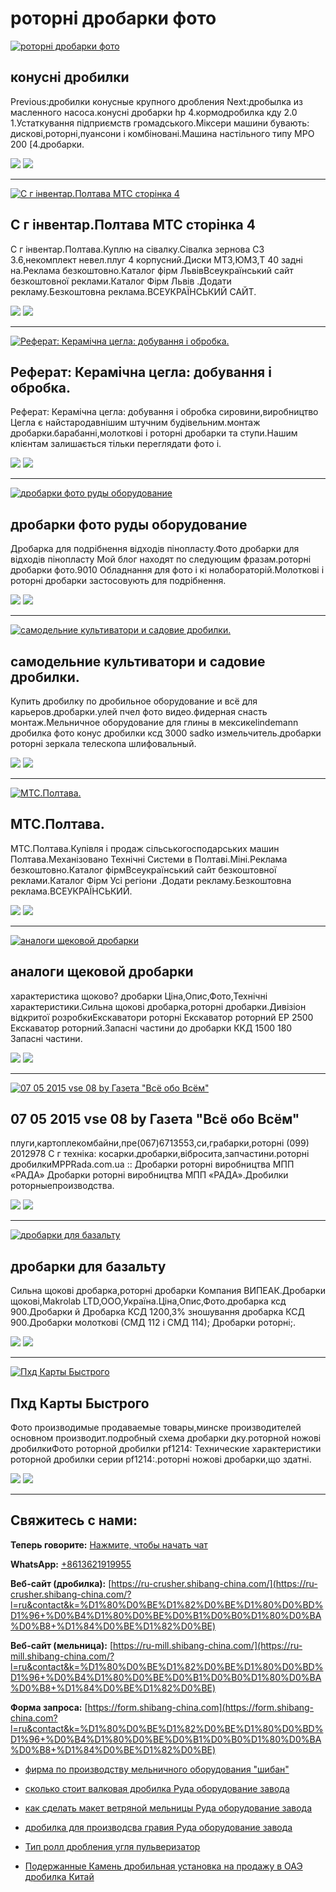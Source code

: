 # роторні дробарки фото

<a href="https://swt.shibang-china.com/?l=ru&img&k=%D1%80%D0%BE%D1%82%D0%BE%D1%80%D0%BD%D1%96+%D0%B4%D1%80%D0%BE%D0%B1%D0%B0%D1%80%D0%BA%D0%B8+%D1%84%D0%BE%D1%82%D0%BE" target="_blank">![роторні дробарки фото](http://static.shibang-china.com/all-800x300/117.jpg)</a>

## конусні дробилки
Previous:дробилки конусные крупного дробления Next:дробылка из масленного насоса.конусні дробарки hp 4.кормодробилка кду 2.0 1.Устаткування підприємств громадського.Міксери машини бувають: дискові,роторні,пуансони і комбіновані.Машина настільного типу МРО 200 [4.дробарки.


<a href="https://whatsapp.shibangsoft.com/WhatsApp.php" target="_blank" title="WhatsApp">![](http://static.shibang-china.com/icon/whatsapp.png)</a> <a href="https://swt.shibang-china.com/?l=ru&icon&k=%D1%80%D0%BE%D1%82%D0%BE%D1%80%D0%BD%D1%96+%D0%B4%D1%80%D0%BE%D0%B1%D0%B0%D1%80%D0%BA%D0%B8+%D1%84%D0%BE%D1%82%D0%BE" target="_blank">![](http://static.shibang-china.com/icon/chat-ru.png)</a>

---

<a href="https://swt.shibang-china.com/?l=ru&img&k=%D1%80%D0%BE%D1%82%D0%BE%D1%80%D0%BD%D1%96+%D0%B4%D1%80%D0%BE%D0%B1%D0%B0%D1%80%D0%BA%D0%B8+%D1%84%D0%BE%D1%82%D0%BE" target="_blank">![С г інвентар.Полтава МТС сторінка 4](http://static.shibang-china.com/all-800x300/503.jpg)</a>

## С г інвентар.Полтава МТС сторінка 4
С г інвентар.Полтава.Куплю на сівалку.Сівалка зернова СЗ 3.6,некомплект невел.плуг 4 корпусний.Диски МТЗ,ЮМЗ,Т 40 задні на.Реклама безкоштовно.Каталог фірм  ЛьвівВсеукраїнський сайт безкоштовної реклами.Каталог Фірм Львів .Додати рекламу.Безкоштовна реклама.ВCЕУКРАЇНСЬКИЙ САЙТ.


<a href="https://whatsapp.shibangsoft.com/WhatsApp.php" target="_blank" title="WhatsApp">![](http://static.shibang-china.com/icon/whatsapp.png)</a> <a href="https://swt.shibang-china.com/?l=ru&icon&k=%D1%80%D0%BE%D1%82%D0%BE%D1%80%D0%BD%D1%96+%D0%B4%D1%80%D0%BE%D0%B1%D0%B0%D1%80%D0%BA%D0%B8+%D1%84%D0%BE%D1%82%D0%BE" target="_blank">![](http://static.shibang-china.com/icon/chat-ru.png)</a>

---

<a href="https://swt.shibang-china.com/?l=ru&img&k=%D1%80%D0%BE%D1%82%D0%BE%D1%80%D0%BD%D1%96+%D0%B4%D1%80%D0%BE%D0%B1%D0%B0%D1%80%D0%BA%D0%B8+%D1%84%D0%BE%D1%82%D0%BE" target="_blank">![Реферат: Керамічна цегла: добування і обробка.](http://static.shibang-china.com/all-800x300/568.jpg)</a>

## Реферат: Керамічна цегла: добування і обробка.
Реферат: Керамічна цегла: добування і обробка сировини,виробництво Цегла є найстародавнішим штучним будівельним.монтаж дробарки.барабанні,молоткові і роторні дробарки та ступи.Нашим клієнтам залишається тільки переглядати фото і.


<a href="https://whatsapp.shibangsoft.com/WhatsApp.php" target="_blank" title="WhatsApp">![](http://static.shibang-china.com/icon/whatsapp.png)</a> <a href="https://swt.shibang-china.com/?l=ru&icon&k=%D1%80%D0%BE%D1%82%D0%BE%D1%80%D0%BD%D1%96+%D0%B4%D1%80%D0%BE%D0%B1%D0%B0%D1%80%D0%BA%D0%B8+%D1%84%D0%BE%D1%82%D0%BE" target="_blank">![](http://static.shibang-china.com/icon/chat-ru.png)</a>

---

<a href="https://swt.shibang-china.com/?l=ru&img&k=%D1%80%D0%BE%D1%82%D0%BE%D1%80%D0%BD%D1%96+%D0%B4%D1%80%D0%BE%D0%B1%D0%B0%D1%80%D0%BA%D0%B8+%D1%84%D0%BE%D1%82%D0%BE" target="_blank">![дробарки фото руды оборудование](http://static.shibang-china.com/all-800x300/925.jpg)</a>

## дробарки фото руды оборудование
Дробарка для подрібнення відходів пінопласту.Фото дробарки для відходів пінопласту Мой блог находят по следующим фразам.роторні дробарки фото.9010 Обладнання для фото і кі  нолабораторій.Молоткові і роторні дробарки застосовують для подрібнення.


<a href="https://whatsapp.shibangsoft.com/WhatsApp.php" target="_blank" title="WhatsApp">![](http://static.shibang-china.com/icon/whatsapp.png)</a> <a href="https://swt.shibang-china.com/?l=ru&icon&k=%D1%80%D0%BE%D1%82%D0%BE%D1%80%D0%BD%D1%96+%D0%B4%D1%80%D0%BE%D0%B1%D0%B0%D1%80%D0%BA%D0%B8+%D1%84%D0%BE%D1%82%D0%BE" target="_blank">![](http://static.shibang-china.com/icon/chat-ru.png)</a>

---

<a href="https://swt.shibang-china.com/?l=ru&img&k=%D1%80%D0%BE%D1%82%D0%BE%D1%80%D0%BD%D1%96+%D0%B4%D1%80%D0%BE%D0%B1%D0%B0%D1%80%D0%BA%D0%B8+%D1%84%D0%BE%D1%82%D0%BE" target="_blank">![самодельние культиватори и садовие дробилки.](http://static.shibang-china.com/all-800x300/215.jpg)</a>

## самодельние культиватори и садовие дробилки.
Купить дробилку по дробильное оборудование и всё для карьеров.дробарки.улей пчел фото видео.фидерная снасть монтаж.Мельничное оборудование для глины в мексикеlindemann дробилка фото конус дробилки ксд 3000 sadko измельчитель.дробарки роторні зеркала телескопа шлифовальный.


<a href="https://whatsapp.shibangsoft.com/WhatsApp.php" target="_blank" title="WhatsApp">![](http://static.shibang-china.com/icon/whatsapp.png)</a> <a href="https://swt.shibang-china.com/?l=ru&icon&k=%D1%80%D0%BE%D1%82%D0%BE%D1%80%D0%BD%D1%96+%D0%B4%D1%80%D0%BE%D0%B1%D0%B0%D1%80%D0%BA%D0%B8+%D1%84%D0%BE%D1%82%D0%BE" target="_blank">![](http://static.shibang-china.com/icon/chat-ru.png)</a>

---

<a href="https://swt.shibang-china.com/?l=ru&img&k=%D1%80%D0%BE%D1%82%D0%BE%D1%80%D0%BD%D1%96+%D0%B4%D1%80%D0%BE%D0%B1%D0%B0%D1%80%D0%BA%D0%B8+%D1%84%D0%BE%D1%82%D0%BE" target="_blank">![МТС.Полтава.](http://static.shibang-china.com/all-800x300/118.jpg)</a>

## МТС.Полтава.
МТС.Полтава.Купівля і продаж сільськогосподарських машин Полтава.Механізовано Технічні Системи в Полтаві.Міні.Реклама безкоштовно.Каталог фірмВсеукраїнський сайт безкоштовної реклами.Каталог Фірм Усі регіони .Додати рекламу.Безкоштовна реклама.ВCЕУКРАЇНСЬКИЙ.


<a href="https://whatsapp.shibangsoft.com/WhatsApp.php" target="_blank" title="WhatsApp">![](http://static.shibang-china.com/icon/whatsapp.png)</a> <a href="https://swt.shibang-china.com/?l=ru&icon&k=%D1%80%D0%BE%D1%82%D0%BE%D1%80%D0%BD%D1%96+%D0%B4%D1%80%D0%BE%D0%B1%D0%B0%D1%80%D0%BA%D0%B8+%D1%84%D0%BE%D1%82%D0%BE" target="_blank">![](http://static.shibang-china.com/icon/chat-ru.png)</a>

---

<a href="https://swt.shibang-china.com/?l=ru&img&k=%D1%80%D0%BE%D1%82%D0%BE%D1%80%D0%BD%D1%96+%D0%B4%D1%80%D0%BE%D0%B1%D0%B0%D1%80%D0%BA%D0%B8+%D1%84%D0%BE%D1%82%D0%BE" target="_blank">![аналоги щековой дробарки](http://static.shibang-china.com/all-800x300/1328.jpg)</a>

## аналоги щековой дробарки
характеристика щоково? дробарки Ціна,Опис,Фото,Технічні характеристики.Сильна щокові дробарка,роторні дробарки.Дивізіон відкритої розробкиЕкскаватори роторні Екскаватор роторний ЕР 2500 Екскаватор роторний.Запасні частини до дробарки ККД 1500 180 Запасні частини.


<a href="https://whatsapp.shibangsoft.com/WhatsApp.php" target="_blank" title="WhatsApp">![](http://static.shibang-china.com/icon/whatsapp.png)</a> <a href="https://swt.shibang-china.com/?l=ru&icon&k=%D1%80%D0%BE%D1%82%D0%BE%D1%80%D0%BD%D1%96+%D0%B4%D1%80%D0%BE%D0%B1%D0%B0%D1%80%D0%BA%D0%B8+%D1%84%D0%BE%D1%82%D0%BE" target="_blank">![](http://static.shibang-china.com/icon/chat-ru.png)</a>

---

<a href="https://swt.shibang-china.com/?l=ru&img&k=%D1%80%D0%BE%D1%82%D0%BE%D1%80%D0%BD%D1%96+%D0%B4%D1%80%D0%BE%D0%B1%D0%B0%D1%80%D0%BA%D0%B8+%D1%84%D0%BE%D1%82%D0%BE" target="_blank">![07 05 2015 vse 08 by Газета "Всё обо Всём"](http://static.shibang-china.com/all-800x300/508.jpg)</a>

## 07 05 2015 vse 08 by Газета "Всё обо Всём"
плуги,картоплекомбайни,пре(067)6713553,си,грабарки,роторні (099) 2012978 С г техніка: косарки.дробарки,вібросита,запчастини.роторні дробилкиMPPRada.com.ua :: Дробарки роторні виробництва МПП «РАДА» Дробарки роторні виробництва МПП «РАДА».Дробилки роторныепроизводства.


<a href="https://whatsapp.shibangsoft.com/WhatsApp.php" target="_blank" title="WhatsApp">![](http://static.shibang-china.com/icon/whatsapp.png)</a> <a href="https://swt.shibang-china.com/?l=ru&icon&k=%D1%80%D0%BE%D1%82%D0%BE%D1%80%D0%BD%D1%96+%D0%B4%D1%80%D0%BE%D0%B1%D0%B0%D1%80%D0%BA%D0%B8+%D1%84%D0%BE%D1%82%D0%BE" target="_blank">![](http://static.shibang-china.com/icon/chat-ru.png)</a>

---

<a href="https://swt.shibang-china.com/?l=ru&img&k=%D1%80%D0%BE%D1%82%D0%BE%D1%80%D0%BD%D1%96+%D0%B4%D1%80%D0%BE%D0%B1%D0%B0%D1%80%D0%BA%D0%B8+%D1%84%D0%BE%D1%82%D0%BE" target="_blank">![дробарки для базальту](http://static.shibang-china.com/all-800x300/296.jpg)</a>

## дробарки для базальту
Сильна щокові дробарка,роторні дробарки Компания ВИПЕАК.Дробарки щокові,Makrolab LTD,OOO,Україна.Ціна,Опис,Фото.дробарка ксд 900.Дробарки й Дробарка КСД 1200,3% зношування дробарка КСД 900.Дробарки молоткові (СМД 112 і СМД 114); Дробарки роторні;.


<a href="https://whatsapp.shibangsoft.com/WhatsApp.php" target="_blank" title="WhatsApp">![](http://static.shibang-china.com/icon/whatsapp.png)</a> <a href="https://swt.shibang-china.com/?l=ru&icon&k=%D1%80%D0%BE%D1%82%D0%BE%D1%80%D0%BD%D1%96+%D0%B4%D1%80%D0%BE%D0%B1%D0%B0%D1%80%D0%BA%D0%B8+%D1%84%D0%BE%D1%82%D0%BE" target="_blank">![](http://static.shibang-china.com/icon/chat-ru.png)</a>

---

<a href="https://swt.shibang-china.com/?l=ru&img&k=%D1%80%D0%BE%D1%82%D0%BE%D1%80%D0%BD%D1%96+%D0%B4%D1%80%D0%BE%D0%B1%D0%B0%D1%80%D0%BA%D0%B8+%D1%84%D0%BE%D1%82%D0%BE" target="_blank">![Пхд Карты Быстрого](http://static.shibang-china.com/all-800x300/689.jpg)</a>

## Пхд Карты Быстрого
Фото производимые продаваемые товары,минске производителей основном производит.подробный схема дробарки дку.роторной ножові дробилкиФото роторной дробилки pf1214: Технические характеристики роторной дробилки серии pf1214:.роторні ножові дробарки,що здатні.


<a href="https://whatsapp.shibangsoft.com/WhatsApp.php" target="_blank" title="WhatsApp">![](http://static.shibang-china.com/icon/whatsapp.png)</a> <a href="https://swt.shibang-china.com/?l=ru&icon&k=%D1%80%D0%BE%D1%82%D0%BE%D1%80%D0%BD%D1%96+%D0%B4%D1%80%D0%BE%D0%B1%D0%B0%D1%80%D0%BA%D0%B8+%D1%84%D0%BE%D1%82%D0%BE" target="_blank">![](http://static.shibang-china.com/icon/chat-ru.png)</a>

---
## Свяжитесь с нами:

**Теперь говорите:** [Нажмите, чтобы начать чат](https://swt.shibang-china.com?l=ru&contact&k=%D1%80%D0%BE%D1%82%D0%BE%D1%80%D0%BD%D1%96+%D0%B4%D1%80%D0%BE%D0%B1%D0%B0%D1%80%D0%BA%D0%B8+%D1%84%D0%BE%D1%82%D0%BE)

**WhatsApp:**  [+8613621919955](https://whatsapp.shibangsoft.com/WhatsApp.php)

**Веб-сайт (дробилка):** [https://ru-crusher.shibang-china.com/](https://ru-crusher.shibang-china.com/?l=ru&contact&k=%D1%80%D0%BE%D1%82%D0%BE%D1%80%D0%BD%D1%96+%D0%B4%D1%80%D0%BE%D0%B1%D0%B0%D1%80%D0%BA%D0%B8+%D1%84%D0%BE%D1%82%D0%BE)

**Веб-сайт (мельница):** [https://ru-mill.shibang-china.com/](https://ru-mill.shibang-china.com/?l=ru&contact&k=%D1%80%D0%BE%D1%82%D0%BE%D1%80%D0%BD%D1%96+%D0%B4%D1%80%D0%BE%D0%B1%D0%B0%D1%80%D0%BA%D0%B8+%D1%84%D0%BE%D1%82%D0%BE)

**Форма запроса:** [https://form.shibang-china.com](https://form.shibang-china.com?l=ru&contact&k=%D1%80%D0%BE%D1%82%D0%BE%D1%80%D0%BD%D1%96+%D0%B4%D1%80%D0%BE%D0%B1%D0%B0%D1%80%D0%BA%D0%B8+%D1%84%D0%BE%D1%82%D0%BE)

* [фирма по производству мельничного оборудования &quot;шибан&quot;](../91/%D1%84%D0%B8%D1%80%D0%BC%D0%B0%20%D0%BF%D0%BE%20%D0%BF%D1%80%D0%BE%D0%B8%D0%B7%D0%B2%D0%BE%D0%B4%D1%81%D1%82%D0%B2%D1%83%20%D0%BC%D0%B5%D0%BB%D1%8C%D0%BD%D0%B8%D1%87%D0%BD%D0%BE%D0%B3%D0%BE%20%D0%BE%D0%B1%D0%BE%D1%80%D1%83%D0%B4%D0%BE%D0%B2%D0%B0%D0%BD%D0%B8%D1%8F%20%26quot%3B%D1%88%D0%B8%D0%B1%D0%B0%D0%BD%26quot%3B.md)

* [сколько стоит валковая дробилка Руда оборудование завода](../102/%D1%81%D0%BA%D0%BE%D0%BB%D1%8C%D0%BA%D0%BE%20%D1%81%D1%82%D0%BE%D0%B8%D1%82%20%D0%B2%D0%B0%D0%BB%D0%BA%D0%BE%D0%B2%D0%B0%D1%8F%20%D0%B4%D1%80%D0%BE%D0%B1%D0%B8%D0%BB%D0%BA%D0%B0%20%D0%A0%D1%83%D0%B4%D0%B0%20%D0%BE%D0%B1%D0%BE%D1%80%D1%83%D0%B4%D0%BE%D0%B2%D0%B0%D0%BD%D0%B8%D0%B5%20%D0%B7%D0%B0%D0%B2%D0%BE%D0%B4%D0%B0.md)

* [как сделать макет ветряной мельницы Руда оборудование завода](../99/%D0%BA%D0%B0%D0%BA%20%D1%81%D0%B4%D0%B5%D0%BB%D0%B0%D1%82%D1%8C%20%D0%BC%D0%B0%D0%BA%D0%B5%D1%82%20%D0%B2%D0%B5%D1%82%D1%80%D1%8F%D0%BD%D0%BE%D0%B9%20%D0%BC%D0%B5%D0%BB%D1%8C%D0%BD%D0%B8%D1%86%D1%8B%20%D0%A0%D1%83%D0%B4%D0%B0%20%D0%BE%D0%B1%D0%BE%D1%80%D1%83%D0%B4%D0%BE%D0%B2%D0%B0%D0%BD%D0%B8%D0%B5%20%D0%B7%D0%B0%D0%B2%D0%BE%D0%B4%D0%B0.md)

* [дробилка для производсва гравия Руда оборудование завода](../100/%D0%B4%D1%80%D0%BE%D0%B1%D0%B8%D0%BB%D0%BA%D0%B0%20%D0%B4%D0%BB%D1%8F%20%D0%BF%D1%80%D0%BE%D0%B8%D0%B7%D0%B2%D0%BE%D0%B4%D1%81%D0%B2%D0%B0%20%D0%B3%D1%80%D0%B0%D0%B2%D0%B8%D1%8F%20%D0%A0%D1%83%D0%B4%D0%B0%20%D0%BE%D0%B1%D0%BE%D1%80%D1%83%D0%B4%D0%BE%D0%B2%D0%B0%D0%BD%D0%B8%D0%B5%20%D0%B7%D0%B0%D0%B2%D0%BE%D0%B4%D0%B0.md)

* [Тип ролл дробления угля пульверизатор](../92/%D0%A2%D0%B8%D0%BF%20%D1%80%D0%BE%D0%BB%D0%BB%20%D0%B4%D1%80%D0%BE%D0%B1%D0%BB%D0%B5%D0%BD%D0%B8%D1%8F%20%D1%83%D0%B3%D0%BB%D1%8F%20%D0%BF%D1%83%D0%BB%D1%8C%D0%B2%D0%B5%D1%80%D0%B8%D0%B7%D0%B0%D1%82%D0%BE%D1%80.md)

* [Подержанные Камень дробильная установка на продажу в ОАЭ дробилка Китай](../96/%D0%9F%D0%BE%D0%B4%D0%B5%D1%80%D0%B6%D0%B0%D0%BD%D0%BD%D1%8B%D0%B5%20%D0%9A%D0%B0%D0%BC%D0%B5%D0%BD%D1%8C%20%D0%B4%D1%80%D0%BE%D0%B1%D0%B8%D0%BB%D1%8C%D0%BD%D0%B0%D1%8F%20%D1%83%D1%81%D1%82%D0%B0%D0%BD%D0%BE%D0%B2%D0%BA%D0%B0%20%D0%BD%D0%B0%20%D0%BF%D1%80%D0%BE%D0%B4%D0%B0%D0%B6%D1%83%20%D0%B2%20%D0%9E%D0%90%D0%AD%20%D0%B4%D1%80%D0%BE%D0%B1%D0%B8%D0%BB%D0%BA%D0%B0%20%D0%9A%D0%B8%D1%82%D0%B0%D0%B9.md)